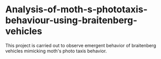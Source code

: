 # Analysis-of-moth-s-phototaxis-behaviour-using-braitenberg-vehicles
This project is carried out to observe emergent behavior of braitenberg vehicles mimicking moth's photo taxis behavior.
